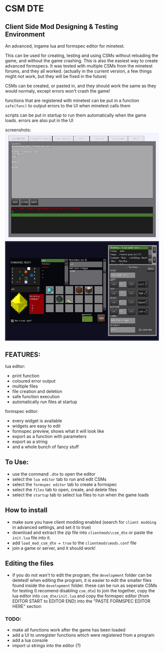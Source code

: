 # CSM DTE
## Client Side Mod Designing & Testing Environment
An advanced, ingame lua and formspec editor for minetest.

This can be used for creating, testing and using CSMs without reloading the game, and without the game crashing.
This is also the easiest way to create advanced formspecs.
It was tested with multiple CSMs from the minetest forums, and they all worked. (actually in the current version, a few things might not work, but they will be fixed in the future)

CSMs can be created, or pasted in, and they should work the same as they would normaly, except errors won't crash the game!

functions that are registered with minetest can be put in a function `safe(func)` to output errors to the UI when minetest calls them

scripts can be put in startup to run them automatically when the game loads. errors are also put in the UI

screenshots:
![lua editor](preview_1.png)
![formspec editor](preview_2.png)

## FEATURES:
lua editor:
- print function
- coloured error output
- multiple files
- file creation and deletion
- safe function execution
- automatically run files at startup

formspec editor:
- every widget is available
- widgets are easy to edit
- formspec preview, shows what it will look like
- export as a function with parameters
- export as a string
- and a whole bunch of fancy stuff

## To Use:
- use the command `.dte` to open the editor
- select the `lua editor` tab to run and edit CSMs
- select the `formspec editor` tab to create a formspec
- select the `files` tab to open, create, and delete files
- select the `startup` tab to select lua files to run when the game loads

## How to install
- make sure you have client modding enabled (search for `client modding` in advanced settings, and set it to true)
- download and extract the zip file into `clientmods\csm_dte` or paste the `init.lua` file into it.
- add `load_mod_csm_dte = true` to the `clientmods\mods.conf` file
- join a game or server, and it should work!

## Editing the files
- if you do not wan't to edit the program, the `development` folder can be deleted!
when editing the program, it is easier to edit the smaller files found inside the `development` folder.
these can be run as seperate CSMs for testing (I recomend disabling `csm_dte`)
to join the together, copy the lua editor into `csm_dte/init.lua` and copy the formspec editor (from EDITOR START to EDITOR END) into the "PASTE FORMSPEC EDITOR HERE" section

### TODO:
- make all functions work after the game has been loaded
- add a UI to unregister functions which were registered from a program
- add a lua console
- import ui strings into the editor (?)
